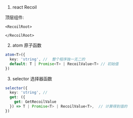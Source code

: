 1. react Recoil 

顶层组件:

```
<RecoilRoot>

</RecoilRoot>
```

2.  atom 原子函数
 
```ts
atom<T>({
  key: 'string', //  整个程序独一无二的
  default: T | Promise<T> | RecoilValue<T> // 初始值 
})
```

3. selector 选择器函数

```ts
selector({
  key: 'string', // 
  get: ({
    get: GetRecoilValue
  }) => T | Promise<T> | RecoilValue<T>,  // 计算得到值的
})
```
